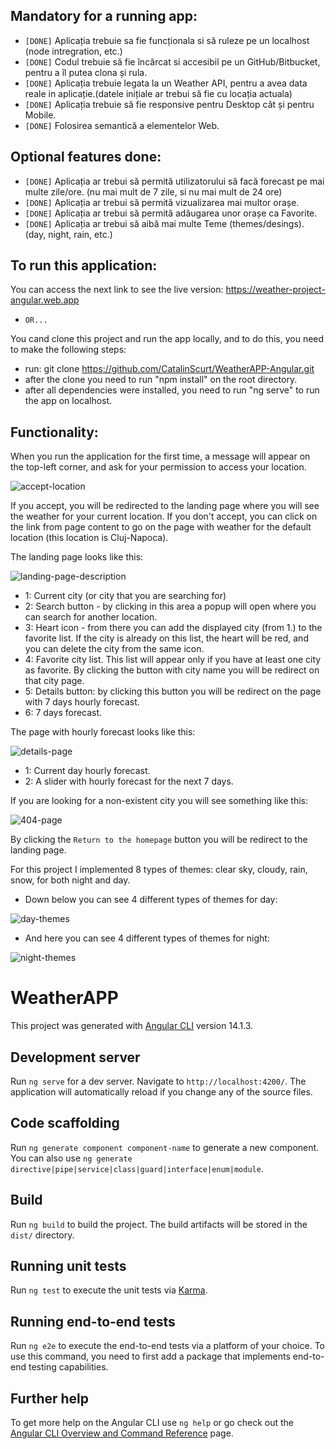 ## Mandatory for a running app:

- `[DONE]` Aplicația trebuie sa fie funcționala si să ruleze pe un localhost (node intregration, etc.)
- `[DONE]` Codul trebuie să fie încărcat si accesibil pe un GitHub/Bitbucket, pentru a îl putea clona și rula.
- `[DONE]` Aplicația trebuie legata la un Weather API, pentru a avea data reale in aplicație.(datele inițiale ar trebui să fie cu locația actuala)
- `[DONE]` Aplicația trebuie să fie responsive pentru Desktop cât și pentru Mobile.
- `[DONE]` Folosirea semantică a elementelor Web.

## Optional features done:

- `[DONE]` Aplicația ar trebui să permită utilizatorului să facă forecast pe mai multe zile/ore. (nu mai mult de 7 zile, si nu mai mult de 24 ore)
- `[DONE]` Aplicația ar trebui să permită vizualizarea mai multor orașe.
- `[DONE]` Aplicația ar trebui să permită adăugarea unor orașe ca Favorite.
- `[DONE]` Aplicația ar trebui să aibă mai multe Teme (themes/desings). (day, night, rain, etc.)

## To run this application:

You can access the next link to see the live version: https://weather-project-angular.web.app

- `OR...`

You cand clone this project and run the app locally, and to do this, you need to make the following steps:
- run: git clone https://github.com/CatalinScurt/WeatherAPP-Angular.git
- after the clone you need to run "npm install" on the root directory.
- after all dependencies were installed, you need to run "ng serve" to run the app on localhost.

## Functionality:

When you run the application for the first time, a message will appear on the top-left corner, and ask for your permission to access your location. 

![accept-location](https://user-images.githubusercontent.com/72908672/231210430-8142f2e2-3535-4cc3-ab7b-b9f5f5fd7287.jpg)

If you accept, you will be redirected to the landing page where you will see the weather for your current location. If you don't accept, you can click on the link from page content to go on the page with weather for the default location (this location is Cluj-Napoca).

The landing page looks like this: 

![landing-page-description](https://user-images.githubusercontent.com/72908672/231210821-790bc320-1166-460f-9d3a-846a5d275089.jpg)

- 1: Current city (or city that you are searching for)
- 2: Search button - by clicking in this area a popup will open where you can search for another location.
- 3: Heart icon - from there you can add the displayed city (from 1.) to the favorite list. If the city is already on this list, the heart will be red, and you can delete the city from the same icon.
- 4: Favorite city list. This list will appear only if you have at least one city as favorite. By clicking the button with city name you will be redirect on that city page.
- 5: Details button: by clicking this button you will be redirect on the page with 7 days hourly forecast.
- 6: 7 days forecast.

The page with hourly forecast looks like this:

![details-page](https://user-images.githubusercontent.com/72908672/231210901-6398d80c-c255-44e1-bdfe-5b863dca408b.jpg)

- 1: Current day hourly forecast.
- 2: A slider with hourly forecast for the next 7 days.

If you are looking for a non-existent city you will see something like this:

![404-page](https://user-images.githubusercontent.com/72908672/231211165-760563ee-f2c6-434b-a2f6-96a2d101afba.jpg)

By clicking the `Return to the homepage` button you will be redirect to the landing page.

For this project I implemented 8 types of themes: clear sky, cloudy, rain, snow, for both night and day.

- Down below you can see 4 different types of themes for day:

![day-themes](https://user-images.githubusercontent.com/72908672/231219191-295b4974-6221-4375-a445-bbd7c814dd19.jpg)

- And here you can see 4 different types of themes for night:

![night-themes](https://user-images.githubusercontent.com/72908672/231219228-ba451fab-4740-46a1-8005-552e6a12e54d.jpg)

# WeatherAPP

This project was generated with [Angular CLI](https://github.com/angular/angular-cli) version 14.1.3.

## Development server

Run `ng serve` for a dev server. Navigate to `http://localhost:4200/`. The application will automatically reload if you change any of the source files.

## Code scaffolding

Run `ng generate component component-name` to generate a new component. You can also use `ng generate directive|pipe|service|class|guard|interface|enum|module`.

## Build

Run `ng build` to build the project. The build artifacts will be stored in the `dist/` directory.

## Running unit tests

Run `ng test` to execute the unit tests via [Karma](https://karma-runner.github.io).

## Running end-to-end tests

Run `ng e2e` to execute the end-to-end tests via a platform of your choice. To use this command, you need to first add a package that implements end-to-end testing capabilities.

## Further help

To get more help on the Angular CLI use `ng help` or go check out the [Angular CLI Overview and Command Reference](https://angular.io/cli) page.
